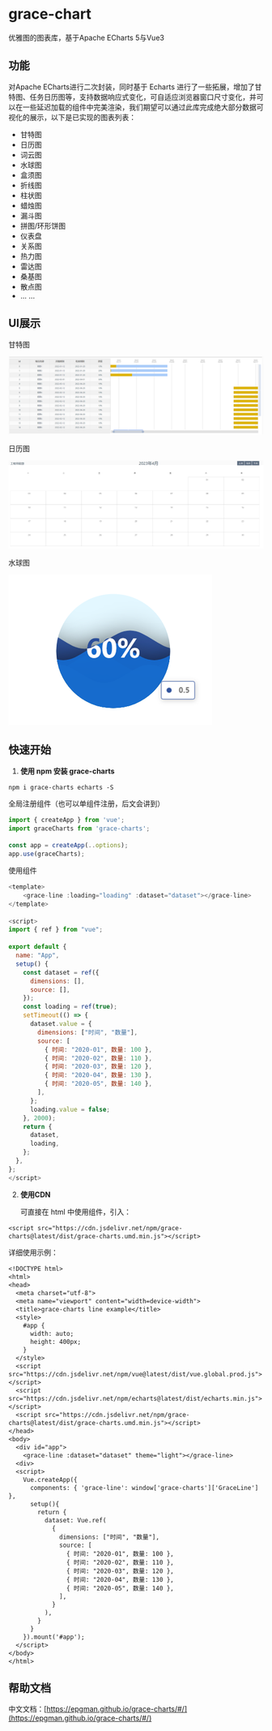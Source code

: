 # grace-chart

优雅图的图表库，基于Apache ECharts 5与Vue3



## 功能

对Apache ECharts进行二次封装，同时基于 Echarts 进行了一些拓展，增加了甘特图、任务日历图等，支持数据响应式变化，可自适应浏览器窗口尺寸变化，并可以在一些延迟加载的组件中完美渲染，我们期望可以通过此库完成绝大部分数据可视化的展示，以下是已实现的图表列表：

- 甘特图
- 日历图
- 词云图
- 水球图
- 盒须图
- 折线图
- 柱状图
- 蜡烛图
- 漏斗图
- 拼图/环形饼图
- 仪表盘
- 关系图
- 热力图
- 雷达图
- 桑基图
- 散点图
- ... ...



## UI展示

甘特图

![](./images/gantt.png)

日历图

![](./images/calendar.png)

水球图

![](./images/water_polo.png)

## 快速开始

1. **使用 npm 安装 grace-charts**

```
npm i grace-charts echarts -S
```

全局注册组件（也可以单组件注册，后文会讲到）

```js
import { createApp } from 'vue';
import graceCharts from 'grace-charts';

const app = createApp(..options);
app.use(graceCharts);
```

使用组件

```js
<template>
	<grace-line :loading="loading" :dataset="dataset"></grace-line>
</template>

<script>
import { ref } from "vue";

export default {
  name: "App",
  setup() {
    const dataset = ref({
      dimensions: [],
      source: [],
    });
    const loading = ref(true);
    setTimeout(() => {
      dataset.value = {
        dimensions: ["时间", "数量"],
        source: [
          { 时间: "2020-01", 数量: 100 },
          { 时间: "2020-02", 数量: 110 },
          { 时间: "2020-03", 数量: 120 },
          { 时间: "2020-04", 数量: 130 },
          { 时间: "2020-05", 数量: 140 },
        ],
      };
      loading.value = false;
    }, 2000);
    return {
      dataset,
      loading,
    };
  },
};
</script>
```


2. **使用CDN**

   可直接在 html 中使用组件，引入：

```
<script src="https://cdn.jsdelivr.net/npm/grace-charts@latest/dist/grace-charts.umd.min.js"></script>
```

详细使用示例：

```
<!DOCTYPE html>
<html>
<head>
  <meta charset="utf-8">
  <meta name="viewport" content="width=device-width">
  <title>grace-charts line example</title>
  <style>
    #app {
      width: auto;
      height: 400px;
    }
  </style>
  <script src="https://cdn.jsdelivr.net/npm/vue@latest/dist/vue.global.prod.js"></script>
  <script src="https://cdn.jsdelivr.net/npm/echarts@latest/dist/echarts.min.js"></script>
  <script src="https://cdn.jsdelivr.net/npm/grace-charts@latest/dist/grace-charts.umd.min.js"></script>
</head>
<body>
  <div id="app">
    <grace-line :dataset="dataset" theme="light"></grace-line>
  <div>
  <script>
    Vue.createApp({
      components: { 'grace-line': window['grace-charts']['GraceLine'] },
      setup(){
        return {
          dataset: Vue.ref(
            {
              dimensions: ["时间", "数量"],
              source: [
                { 时间: "2020-01", 数量: 100 },
                { 时间: "2020-02", 数量: 110 },
                { 时间: "2020-03", 数量: 120 },
                { 时间: "2020-04", 数量: 130 },
                { 时间: "2020-05", 数量: 140 },
              ],
            }
          ),
        }
      }
    }).mount('#app');
  </script>
</body>
</html>

```

## 帮助文档

中文文档：[https://epgman.github.io/grace-charts/#/](https://epgman.github.io/grace-charts/#/)

